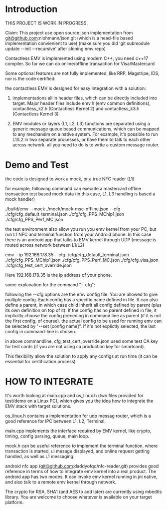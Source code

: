 # Introduction

THIS PROJECT IS WORK IN PROGRESS.

Claim: This project use open source json implementation from git@github.com:nlohmann/json.git (which is a head-file based implementation convienient to use)
(make sure you did 'git submodule update --init --recursive' after cloning emv repo)

Contactless EMV is implemented using modern C++, you need c++17 compiler. So far we can do online/offline transaction for Visa/Mastercard

Some optional features are not fully implemented, like RRP, Magstripe, IDS, nor is the code certified.

the contactless EMV is designed for easy integration with a solution:

1) implementations all in header files, which can be directly included into target. Major header files include emv.h (emv common definitions), contactless_k2.h (Contactless Kernel 2) and contactless_k3.h (Contactless Kernel 3)

2) EMV modules or layers (L1, L2, L3) functions are separated using a generic message queue based communications, which can be mapped to any mechansim on a native system. For example, it's possible to run L1/L2 in two separate processes, or have them to talk to each other across network. all you need to do is to write a custom message router.

# Demo and Test
the code is designed to work a mock, or a true NFC reader (L1)

for example, following command can execute a mastercard offline transaction test based mock data (in this case, L1, L3 handling is based a mock handler)

./build/emv --mock ./mock/mock-msc-offline.json --cfg ./cfg/cfg_default_terminal.json ./cfg/cfg_PPS_MChip1.json ./cfg/cfg_PPS_Perf_MC.json

the test environment also allow you run you emv kernel from your PC, but run L1 NFC and terminal function from your Android phone. In this case there is an android app that talks to EMV kernel through UDP (message is routed across network between L1/L2)

emv --ip 192.168.178.35 --cfg ./cfg/cfg_default_terminal.json ./cfg/cfg_PPS_MChip1.json ./cfg/cfg_PPS_Perf_MC.json ./cfg/cfg_visa.json ./cfg/cfg_test_cert_override.json

Here 192.168.178.35 is the ip address of your phone.

some explanation for the  command "--cfg":

following the --cfg options are the emv config file. You are allowed to give multiple config. Each config has a specific name defined in file. It can also define a parent, in which case child inherit all config defined by parent (plus its own definition on top of it). If the config has no parent defined in file, it implicitly choose the config preceding in command line as parent (if it is not the first config, of course). 
the actual config to be used for running emv can be selected by "--set [config name]". If it's not explictly selected, the last config in command-line is chosen.

in above commandline, cfg_test_cert_override.json used some test CA key for test cards (if you are not using ca production key for smartcard).

This flexibility allow the solution to apply any configs at run time (it can be essential for certification process)

# HOW TO INTEGRATE
It's worth looking at main.cpp and os_linux.h (two files provided for test/demo on a Linux PC), which gives you the idea how to integrate the EMV stack with target solutions.

os_linux.h contains a implementation for udp messag router, which is a good reference for IPC between L1, L2, Terminal.

main.cpp implements the interface required by EMV kernel, like crypto, timing, config parsing, queue, main loop.

mock.h can be useful reference to implement the terminal function, where transaction is started, ui mesage displayed, and online request getting handled, as well as L1 messaging.

android nfc app (git@github.com:daddyofqq/nfc-reader.git) provides good reference in terms of how to integrate emv kernel into a real product. The android app has two modes. It can invoke emv kernel running in jni native, and also talk to a remote emv kernel through network.

The crypto for RSA, SHA1 (and AES to add later) are currently using mbedtls library. You are welcome to choose whatever is available on your target platform.
